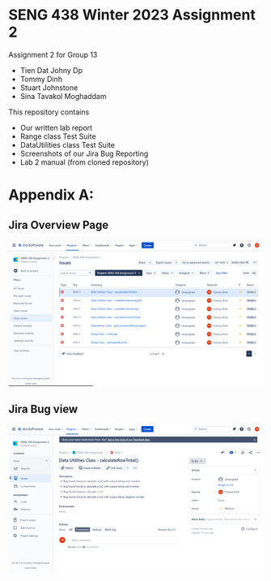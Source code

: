 # SENG 438 Winter 2023 Assignment 2

Assignment 2 for Group 13
* Tien Dat Johny Dp
* Tommy Dinh
* Stuart Johnstone
* Sina Tavakol Moghaddam

This repository contains
* Our written lab report
* Range class Test Suite
* DataUtilities class Test Suite
* Screenshots of our Jira Bug Reporting
* Lab 2 manual (from cloned repository)

# Appendix A: 
## Jira Overview Page
![Jira](JiraA2Overview.png "Overview")

## Jira Bug view
![Jira](JiraA2TestCase.png "Test Case")

